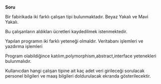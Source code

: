 **Soru**

Bir fabirikada iki farklı çalışan tipi bulunmaktadır. Beyaz Yakalı ve Mavi Yakalı.

Bu çalışanların aldıkları ücretleri kaydedilmek istenmektedir. 

Yapılan programın iki farklı yeteneği olmaldır. Veritabanı işlemleri ve yazdırma işlemleri

Program olabildiğince katılım,polymorphism,abstract,interface yetenekleri bulunmalıdır.

Kullanıcdan hangi çalışan tipine ait kaç adet veri girileceği sorulacak personel bilgileri ve maaş bilgileri doldurulacak ekranda gösterilecektir.